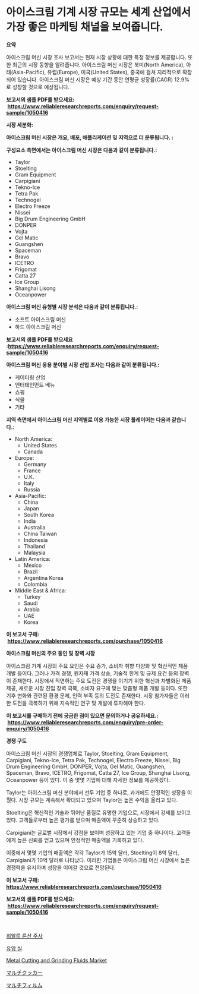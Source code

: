 <p><h1>아이스크림 기계 시장 규모는 세계 산업에서 가장 좋은 마케팅 채널을 보여줍니다.</h1></p><p><strong>요약</strong></p>
<p><p>아이스크림 머신 시장 조사 보고서는 현재 시장 상황에 대한 특정 정보를 제공합니다. 또한 최근의 시장 동향을 알려줍니다. 아이스크림 머신 시장은 북미(North America), 아태(Asia-Pacific), 유럽(Europe), 미국(United States), 중국에 걸쳐 지리적으로 확장되어 있습니다. 아이스크림 머신 시장은 예상 기간 동안 연평균 성장률(CAGR) 12.9%로 성장할 것으로 예상됩니다.</p></p>
<p><strong>보고서의 샘플 PDF를 받으세요: &nbsp;<a href="https://www.reliableresearchreports.com/enquiry/request-sample/1050416">https://www.reliableresearchreports.com/enquiry/request-sample/1050416</a></strong></p>
<p><strong>시장 세분화:</strong></p>
<p><strong> 아이스크림 머신 시장은 개요, 배포, 애플리케이션 및 지역으로 더 분류됩니다. :</strong></p>
<p><strong>구성요소 측면에서는 아이스크림 머신 시장은 다음과 같이 분류됩니다.:</strong></p>
<p><ul><li>Taylor</li><li>Stoelting</li><li>Gram Equipment</li><li>Carpigiani</li><li>Tekno-Ice</li><li>Tetra Pak</li><li>Technogel</li><li>Electro Freeze</li><li>Nissei</li><li>Big Drum Engineering GmbH</li><li>DONPER</li><li>Vojta</li><li>Gel Matic</li><li>Guangshen</li><li>Spaceman</li><li>Bravo</li><li>ICETRO</li><li>Frigomat</li><li>Catta 27</li><li>Ice Group</li><li>Shanghai Lisong</li><li>Oceanpower</li></ul></p>
<p><strong> 아이스크림 머신 유형별 시장 분석은 다음과 같이 분류됩니다.:</strong></p>
<p><ul><li>소프트 아이스크림 머신</li><li>하드 아이스크림 머신</li></ul></p>
<p><strong>보고서의 샘플 PDF를 받으세요 :<a href="https://www.reliableresearchreports.com/enquiry/request-sample/1050416">https://www.reliableresearchreports.com/enquiry/request-sample/1050416</a></strong></p>
<p><strong> 아이스크림 머신 응용 분야별 시장 산업 조사는 다음과 같이 분류됩니다.:</strong></p>
<p><ul><li>케이터링 산업</li><li>엔터테인먼트 베뉴</li><li>쇼핑</li><li>식물</li><li>기타</li></ul></p>
<p><strong>지역 측면에서 아이스크림 머신 지역별로 이용 가능한 시장 플레이어는 다음과 같습니다.:</strong></p>
<p><ul>
    <li>
        North America:
        <ul>
            <li>United States</li>
            <li>Canada</li>
        </ul>
    </li>
    <li>
        Europe:
        <ul>
            <li>Germany</li>
            <li>France</li>
            <li>U.K.</li>
            <li>Italy</li>
            <li>Russia</li>
        </ul>
    </li>
    <li>
        Asia-Pacific:
        <ul>
            <li>China</li>
            <li>Japan</li>
            <li>South Korea</li>
            <li>India</li>
            <li>Australia</li>
            <li>China Taiwan</li>
            <li>Indonesia</li>
            <li>Thailand</li>
            <li>Malaysia</li>
        </ul>
    </li>
    <li>
        Latin America:
        <ul>
            <li>Mexico</li>
            <li>Brazil</li>
            <li>Argentina Korea</li>
            <li>Colombia</li>
        </ul>
    </li>
    <li>
        Middle East & Africa:
        <ul>
            <li>Turkey</li>
            <li>Saudi</li>
            <li>Arabia</li>
            <li>UAE</li>
            <li>Korea</li>
        </ul>
    </li>
    </ul></p>
<p><strong>이 보고서 구매: &nbsp;<a href="https://www.reliableresearchreports.com/purchase/1050416">https://www.reliableresearchreports.com/purchase/1050416</a></strong></p>
<p><strong>아이스크림 머신의 주요 동인 및 장벽 시장</strong></p>
<p><p>아이스크림 기계 시장의 주요 요인은 수요 증가, 소비자 취향 다양화 및 혁신적인 제품 개발 등이다. 그러나 가격 경쟁, 원자재 가격 상승, 기술적 한계 및 규제 요건 등의 장벽이 존재한다. 시장에서 직면하는 주요 도전은 경쟁을 이기기 위한 혁신과 차별화된 제품 제공, 새로운 시장 진입 장벽 극복, 소비자 요구에 맞는 맞춤형 제품 개발 등이다. 또한 기후 변화와 관련된 환경 문제, 인력 부족 등의 도전도 존재한다. 시장 참가자들은 이러한 도전을 극복하기 위해 지속적인 연구 및 개발에 투자해야 한다.</p></p>
<p><strong>이 보고서를 구매하기 전에 궁금한 점이 있으면 문의하거나 공유하세요.: &nbsp;<a href="https://www.reliableresearchreports.com/enquiry/pre-order-enquiry/1050416">https://www.reliableresearchreports.com/enquiry/pre-order-enquiry/1050416</a></strong></p>
<p><strong>경쟁 구도</strong></p>
<p><p>아이스크림 머신 시장의 경쟁업체로 Taylor, Stoelting, Gram Equipment, Carpigiani, Tekno-Ice, Tetra Pak, Technogel, Electro Freeze, Nissei, Big Drum Engineering GmbH, DONPER, Vojta, Gel Matic, Guangshen, Spaceman, Bravo, ICETRO, Frigomat, Catta 27, Ice Group, Shanghai Lisong, Oceanpower 등이 있다. 이 중 몇몇 기업에 대해 자세한 정보를 제공하겠다.</p><p>Taylor는 아이스크림 머신 분야에서 선두 기업 중 하나로, 과거에도 안정적인 성장을 이뤘다. 시장 규모는 계속해서 확대되고 있으며 Taylor는 높은 수익을 올리고 있다. </p><p>Stoelting은 혁신적인 기술과 뛰어난 품질로 유명한 기업으로, 시장에서 강세를 보이고 있다. 고객들로부터 높은 평가를 받으며 매출액이 꾸준히 상승하고 있다.</p><p>Carpigiani는 글로벌 시장에서 강점을 보이며 성장하고 있는 기업 중 하나이다. 고객들에게 높은 신뢰를 얻고 있으며 안정적인 매출액을 기록하고 있다.</p><p>이중에서 몇몇 기업의 매출액은 각각 Taylor가 15억 달러, Stoelting이 8억 달러, Carpigiani가 10억 달러로 나타났다. 이러한 기업들은 아이스크림 머신 시장에서 높은 경쟁력을 유지하며 성장을 이어갈 것으로 전망된다.</p></p>
<p><strong>이 보고서 구매: &nbsp; <a href="https://www.reliableresearchreports.com/purchase/1050416">https://www.reliableresearchreports.com/purchase/1050416</a></strong></p>
<p><strong>보고서의 샘플 PDF를 받으세요: &nbsp;<a href="https://www.reliableresearchreports.com/enquiry/request-sample/1050416">https://www.reliableresearchreports.com/enquiry/request-sample/1050416</a></strong><strong></strong></p>
<p>&nbsp;</p>
<p><p><a href="https://github.com/sougarounis/Market-Research-Report-List-2/blob/main/2856715187422.md">히알루 론산 주사</a></p><p><a href="https://github.com/vs2869dizt0/Market-Research-Report-List-1/blob/main/1476315187423.md">유압 씰</a></p><p><a href="https://issuu.com/reportprime-2/docs/metal-cutting-and-grinding-fluids-market-size-2030">Metal Cutting and Grinding Fluids Market</a></p><p><a href="https://github.com/oqoeusbvpadwjs08/Market-Research-Report-List-1/blob/main/2976057187519.md">マルチクッカー</a></p><p><a href="https://github.com/oqoeusbvpadwjs08/Market-Research-Report-List-1/blob/main/7075336187518.md">マルチフィルム</a></p></p>